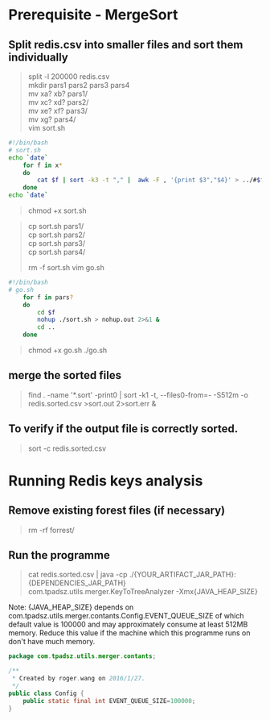 # Prerequisite - MergeSort

## Split redis.csv into smaller files and sort them individually
> split -l 200000 redis.csv  
> mkdir pars1 pars2 pars3 pars4  
> mv xa? xb? pars1/  
> mv xc? xd? pars2/  
> mv xe? xf? pars3/  
> mv xg? pars4/  
> vim sort.sh
```bash
#!/bin/bash
# sort.sh 
echo `date`
    for f in x* 
    do 
        cat $f | sort -k3 -t "," |  awk -F , '{print $3","$4}' > ../#$f.sort
    done 
echo `date`
```

> chmod +x sort.sh

> cp sort.sh pars1/  
> cp sort.sh pars2/  
> cp sort.sh pars3/  
> cp sort.sh pars4/  
> 
> rm -f sort.sh
> vim go.sh
```bash
#!/bin/bash
# go.sh
    for f in pars? 
    do 
        cd $f
        nohup ./sort.sh > nohup.out 2>&1 &
        cd ..
    done 
```


> chmod +x go.sh
> ./go.sh

## merge the sorted files
> find . -name '*.sort' -print0 | sort -k1 -t, --files0-from=- -S512m -o redis.sorted.csv >sort.out 2>sort.err &

## To verify if the output file is correctly sorted.
> sort -c redis.sorted.csv  


# Running Redis keys analysis

## Remove existing forest files (if necessary)

> rm -rf forrest/

## Run the programme
> cat redis.sorted.csv | java -cp ./{YOUR_ARTIFACT_JAR_PATH}:{DEPENDENCIES_JAR_PATH} com.tpadsz.utils.merger.KeyToTreeAnalyzer -Xmx{JAVA_HEAP_SIZE}

Note: {JAVA_HEAP_SIZE} depends on com.tpadsz.utils.merger.contants.Config.EVENT_QUEUE_SIZE of which default value is 100000 and may approximately consume at least 512MB memory. Reduce this value if the machine which this programme runs on don't have much memory.   


```java
package com.tpadsz.utils.merger.contants;

/**
 * Created by roger.wang on 2016/1/27.
 */
public class Config {
    public static final int EVENT_QUEUE_SIZE=100000;
}
```

